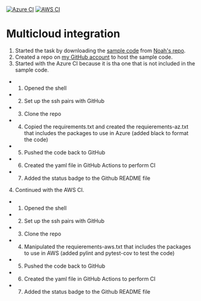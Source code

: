 [![Azure CI](https://github.com/rolozanod/azurecloud/actions/workflows/main.yml/badge.svg)](https://github.com/rolozanod/azurecloud/actions/workflows/main.yml)
[![AWS CI](https://github.com/rolozanod/azurecloud/actions/workflows/main_aws.yml/badge.svg)](https://github.com/rolozanod/azurecloud/actions/workflows/main_aws.yml)

# Multicloud integration

1. Started the task by downloading the [sample code](https://github.com/noahgift/github-actions-demo) from [Noah's repo](https://github.com/noahgift).
2. Created a repo on [my GitHub account](https://github.com/rolozanod) to host the sample code.
3. Started with the Azure CI because it is tha one that is not included in the sample code.
  - 1. Opened the shell
  - 2. Set up the ssh pairs with GitHub
  - 3. Clone the repo
  - 4. Copied the requirements.txt and created the requierements-az.txt that includes the packages to use in Azure (added black to format the code)
  - 5. Pushed the code back to GitHub
  - 6. Created the yaml file in GitHub Actions to perform CI
  - 7. Added the status badge to the Github README file
4. Continued with the AWS CI.
  - 1. Opened the shell
  - 2. Set up the ssh pairs with GitHub
  - 3. Clone the repo
  - 4. Manipulated the requierements-aws.txt that includes the packages to use in AWS (added pylint and pytest-cov to test the code)
  - 5. Pushed the code back to GitHub
  - 6. Created the yaml file in GitHub Actions to perform CI
  - 7. Added the status badge to the Github README file
